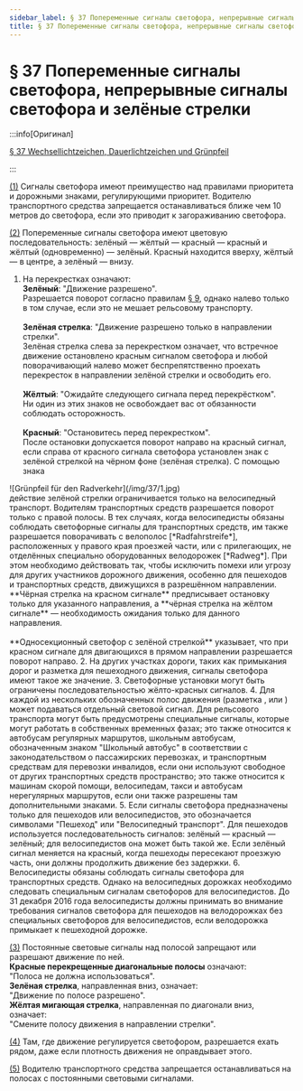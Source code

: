 ```yaml
---
sidebar_label: § 37 Попеременные сигналы светофора, непрерывные сигналы светофора и зелёные стрелки
title: § 37 Попеременные сигналы светофора, непрерывные сигналы светофора и зелёные стрелки
---
```


<VerifiedTranslationIcon />

# § 37 Попеременные сигналы светофора, непрерывные сигналы светофора и зелёные стрелки

:::info[Оригинал]

[§ 37 Wechsellichtzeichen, Dauerlichtzeichen und Grünpfeil](https://www.gesetze-im-internet.de/stvo_2013/__37.html)

:::


<span id="1">[(1)](#1)</span> Сигналы светофора имеют преимущество над правилами приоритета и дорожными знаками, регулирующими
приоритет. Водителю транспортного средства запрещается останавливаться ближе чем 10 метров до светофора, если это приводит к загораживанию
светофора.


<span id="2">[(2)](#2)</span> Попеременные сигналы светофора имеют цветовую последовательность: зелёный — жёлтый — красный
— красный и жёлтый (одновременно) — зелёный. Красный находится вверху, жёлтый — в центре, а
зелёный — внизу.
1. На перекрестках означают:  
**Зелёный**: "Движение разрешено".  
Разрешается поворот согласно правилам [§ 9](/docs/general-traffic-rules/turning), однако налево только в том случае, если это не мешает рельсовому транспорту.<br/><br/>
**Зелёная стрелка**: "Движение разрешено только в направлении стрелки".  
Зелёная стрелка слева за перекрестком означает, что встречное движение остановлено красным
сигналом светофора и любой поворачивающий налево может беспрепятственно проехать
перекресток в направлении зелёной стрелки и освободить его.<br/><br/>
**Жёлтый**: "Ожидайте следующего сигнала перед перекрёстком".  
Ни один из этих знаков не освобождает вас от обязанности
соблюдать осторожность.<br/><br/>
**Красный**: "Остановитесь перед перекрестком".  
После остановки допускается поворот направо на красный сигнал, если справа от красного
сигнала светофора установлен знак с зелёной стрелкой на чёрном фоне (зелёная стрелка).
С помощью знака
<div className="sign-single">![Grünpfeil für den Radverkehr](/img/37/1.jpg)</div>
действие зелёной стрелки ограничивается только на велосипедный транспорт.  
Водителям транспортных средств разрешается поворот только с правой полосы. В тех случаях, когда 
велосипедисты обязаны соблюдать светофорные сигналы для транспортных средств, им также разрешается поворачивать с велополос [*Radfahrstreife*], 
расположенных у правого края проезжей части, или с прилегающих, не отделённых специально оборудованных велодорожек [*Radweg*]. 
При этом необходимо действовать так, чтобы исключить помехи или угрозу
для других участников дорожного движения, особенно для пешеходов и транспортных средств, движущихся в разрешённом направлении.  
**Чёрная стрелка на красном сигнале** предписывает остановку только для указанного направления, а **чёрная стрелка на жёлтом сигнале** — необходимость ожидания только для данного направления.<br/><br/>
**Односекционный светофор с зелёной стрелкой** указывает, что при красном сигнале для двигающихся в прямом направлении разрешается поворот направо.
2. На других участках дороги, таких как примыкания дорог и разметка для пешеходного движения,
сигналы светофора имеют такое же значение.
3. Светофорные установки могут быть ограничены последовательностью жёлто-красных сигналов.
4. Для каждой из нескольких обозначенных полос движения  (разметка <TrafficSign sign="295" />, <TrafficSign sign="296" /> или <TrafficSign sign="340" />) может 
подаваться отдельный световой сигнал. Для рельсового транспорта могут быть предусмотрены специальные сигналы, которые могут работать в собственных временных фазах;
это также относится к автобусам регулярных маршрутов, школьным автобусам, обозначенным знаком
"Школьный автобус" в соответствии с законодательством о пассажирских перевозках, и транспортным средствам для перевозки инвалидов, если они
используют свободное от других транспортных средств пространство; это также относится к
машинам скорой помощи, велосипедам, такси и автобусам нерегулярных маршрутов, если они также разрешены там дополнительными знаками.
5. Если сигналы светофора предназначены только для пешеходов или велосипедистов, это обозначается
символами "Пешеход" или "Велосипедный транспорт". Для пешеходов используется последовательность сигналов: 
зелёный — красный — зелёный; для велосипедистов она может быть такой же. Если зелёный сигнал меняется на красный, когда пешеходы 
пересекают проезжую часть, они должны продолжить движение без задержки.
6. Велосипедисты обязаны соблюдать сигналы светофора для транспортных средств. Однако на велосипедных дорожках 
необходимо следовать специальным сигналам светофоров для велосипедистов. До 31 декабря 2016 года велосипедисты 
должны принимать во внимание требования сигналов светофора для пешеходов на велодорожках без специальных светофоров 
для велосипедистов, если велодорожка примыкает к пешеходной дорожке.


<span id="3">[(3)](#3)</span> Постоянные световые сигналы над полосой запрещают или разрешают движение по ней.  
**Красные перекрещенные диагональные полосы** означают:  
"Полоса не должна использоваться".  
**Зелёная стрелка**, направленная вниз, означает:  
"Движение по полосе разрешено".  
**Жёлтая мигающая стрелка**, направленная по диагонали вниз, означает:  
"Смените полосу движения в направлении стрелки".


<span id="4">[(4)](#4)</span> Там, где движение регулируется светофором, разрешается ехать рядом, даже если плотность
движения не оправдывает этого.


<span id="5">[(5)](#5)</span> Водителю транспортного средства запрещается останавливаться на полосах с постоянными
световыми сигналами.
